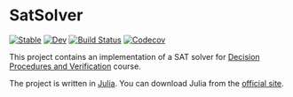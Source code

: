 # SatSolver

[![Stable](https://img.shields.io/badge/docs-stable-blue.svg)](https://vutunganh.github.io/SatSolver.jl/stable)
[![Dev](https://img.shields.io/badge/docs-dev-blue.svg)](https://vutunganh.github.io/SatSolver.jl/dev)
[![Build Status](https://travis-ci.com/vutunganh/SatSolver.jl.svg?branch=master)](https://travis-ci.com/vutunganh/SatSolver.jl)
[![Codecov](https://codecov.io/gh/vutunganh/SatSolver.jl/branch/master/graph/badge.svg)](https://codecov.io/gh/vutunganh/SatSolver.jl)

This project contains an implementation of a SAT solver for [Decision Procedures and Verification](https://is.cuni.cz/studium/predmety/index.php?do=predmet&kod=NAIL094) course.

The project is written in [Julia](https://julialang.org/).
You can download Julia from the [official site](https://julialang.org/downloads/).
